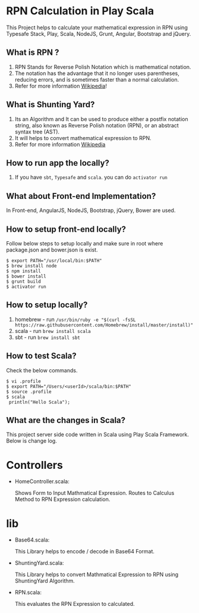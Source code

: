 # RPN Calculation in Play Scala

This Project helps to calculate your mathematical expression in RPN using Typesafe Stack, Play, Scala, NodeJS, Grunt, Angular, Bootstrap and jQuery.

## What is RPN ?
1. RPN Stands for Reverse Polish Notation which is mathematical notation.
2. The notation has the advantage that it no longer uses parentheses, reducing errors, and is sometimes faster than a normal calculation.
3. Refer for more information [Wikipedia](https://en.wikipedia.org/wiki/Reverse_Polish_notation)!

## What is Shunting Yard?
1. Its an Algorithm and It can be used to produce either a postfix notation string, also known as Reverse Polish notation (RPN), or an abstract syntax tree (AST).
2. It will helps to convert mathematical expression to RPN.
3. Refer for more information [Wikipedia](https://en.wikipedia.org/wiki/Shunting-yard_algorithm)

## How to run app the locally?
1. If you have `sbt`, `Typesafe` and `scala`. you can do `activator run`

## What about Front-end Implementation?
In Front-end, AngularJS, NodeJS, Bootstrap, jQuery, Bower are used.

## How to setup front-end locally?
Follow below steps to setup locally and make sure in root where package.json and bower.json is exist.

```
$ export PATH="/usr/local/bin:$PATH"
$ brew install node
$ npm install
$ bower install
$ grunt build
$ activator run
```

## How to setup locally?
1. homebrew - run `/usr/bin/ruby -e "$(curl -fsSL https://raw.githubusercontent.com/Homebrew/install/master/install)"`
1. scala - run `brew install scala`
2. sbt - run `brew install sbt`

## How to test Scala?
Check the below commands.
```
$ vi .profile
$ export PATH="/Users/<userId>/scala/bin:$PATH"
$ source .profile
$ scala
 println("Hello Scala");
```

## What are the changes in Scala?
This project server side code written in Scala using Play Scala Framework. Below is change log.

Controllers
===========

- HomeController.scala:

  Shows Form to Input Mathmatical Expression.
  Routes to Calculus Method to RPN Expression calculation.

lib
==========

- Base64.scala:

  This Library helps to encode / decode in Base64 Format.

- ShuntingYard.scala:

  This Library helps to convert Mathmatical Expression to RPN using ShuntingYard Algorithm.

- RPN.scala:

  This evaluates the RPN Expression to calculated.
